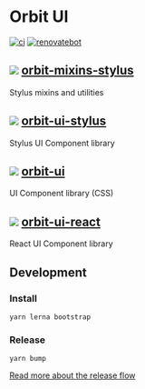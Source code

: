 # Orbit UI

[![ci](https://github.com/moonwalker/orbit/workflows/ci/badge.svg)](https://github.com/moonwalker/orbit/actions?query=workflow%3Aci)
[![renovatebot](https://badges.renovateapi.com/github/moonwalker/orbit)](https://renovatebot.com/dashboard#github/moonwalker/orbit)

## [![](https://img.shields.io/npm/v/@moonwalker/orbit-mixins-stylus.svg)](https://www.npmjs.com/package/@moonwalker/orbit-mixins-stylus) [orbit-mixins-stylus](packages/mixins-stylus)
Stylus mixins and utilities

## [![](https://img.shields.io/npm/v/@moonwalker/orbit-ui-stylus.svg)](https://www.npmjs.com/package/@moonwalker/orbit-ui-stylus) [orbit-ui-stylus](packages/ui-stylus)
Stylus UI Component library

## [![](https://img.shields.io/npm/v/@moonwalker/orbit-ui.svg)](https://www.npmjs.com/package/@moonwalker/orbit-ui) [orbit-ui](packages/ui)
UI Component library (CSS)

## [![](https://img.shields.io/npm/v/@moonwalker/orbit-ui-react.svg)](https://www.npmjs.com/package/@moonwalker/orbit-ui-react) [orbit-ui-react](packages/ui-react)
React UI Component library

## Development

### Install

```shell
yarn lerna bootstrap
```

### Release

```shell
yarn bump
```

[Read more about the release flow](https://github.com/moonwalker/mrm-presets#how-is-working)
